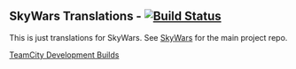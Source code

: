 SkyWars Translations - [![Build Status](https://travis-ci.org/SkyWars/SkyWars.png?branch=master)](https://travis-ci.org/SkyWars/SkyWars-Translations)
---

This is just translations for SkyWars. See [SkyWars](https://github.com/SkyWars/SkyWars) for the main project repo.

[TeamCity Development Builds](http://ci.nlmc.pw/project.html?guest=1&projectId=SkyWars_SkyWarsTranslations)
